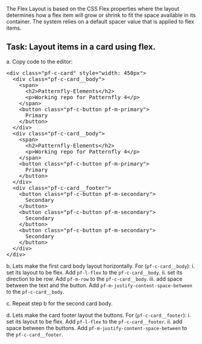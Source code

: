 The Flex Layout is based on the CSS Flex properties where the layout determines how a flex item will grow or shrink to fit the space available in its container. The system relies on a default spacer value that is applied to flex items.

## Task: Layout items in a card using flex.

a. Copy code to the editor:

<pre class="file" data-filename="layout.html" data-target="replace">
&lt;div class=&quot;pf-c-card&quot; style=&quot;width: 450px&quot;&gt; 
  &lt;div class=&quot;pf-c-card__body&quot;&gt;
    &lt;span&gt;
      &lt;h2&gt;Patternfly-Elements&lt;/h2&gt;
      &lt;p&gt;Working repo for Patternfly 4&lt;/p&gt;
    &lt;/span&gt;
    &lt;button class=&quot;pf-c-button pf-m-primary&quot;&gt;
      Primary
    &lt;/button&gt;
  &lt;/div&gt;
  &lt;div class=&quot;pf-c-card__body&quot;&gt;
    &lt;span&gt;
      &lt;h2&gt;Patternfly-Elements&lt;/h2&gt;
      &lt;p&gt;Working repo for Patternfly 4&lt;/p&gt;
    &lt;/span&gt;
    &lt;button class=&quot;pf-c-button pf-m-primary&quot;&gt;
      Primary
    &lt;/button&gt;
  &lt;/div&gt;
  &lt;div class=&quot;pf-c-card__footer&quot;&gt;
    &lt;button class=&quot;pf-c-button pf-m-secondary&quot;&gt;
      Secondary
    &lt;/button&gt;
    &lt;button class=&quot;pf-c-button pf-m-secondary&quot;&gt;
      Secondary
    &lt;/button&gt;
    &lt;button class=&quot;pf-c-button pf-m-secondary&quot;&gt;
      Secondary
    &lt;/button&gt;
  &lt;/div&gt;
&lt;/div&gt;
</pre>

b. Lets make the first card body layout horizontally. For (`pf-c-card__body`):
  i. set its layout to be flex. Add `pf-l-flex` to the `pf-c-card__body`.
  ii. set its direction to be row. Add `pf-m-row` to the `pf-c-card__body`.
  iii. add space between the text and the button. Add `pf-m-justify-content-space-between` to the `pf-c-card__body`.

c. Repeat step b for the second card body.

d. Lets make the card footer layout the buttons. For (`pf-c-card__footer`):
  i. set its layout to be flex. Add `pf-l-flex` to the `pf-c-card__footer`.
  ii. add space between the buttons. Add `pf-m-justify-content-space-between` to the `pf-c-card__footer`.

